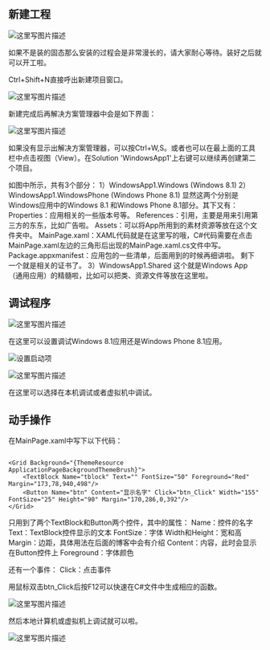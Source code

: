 新建工程
----

![这里写图片描述](http://img.blog.csdn.net/20150329202830437)

如果不是装的固态那么安装的过程会是非常漫长的，请大家耐心等待。装好之后就可以开工啦。

Ctrl+Shift+N直接呼出新建项目窗口。

![这里写图片描述](http://img.blog.csdn.net/20150329203905558)

新建完成后再解决方案管理器中会是如下界面：

![这里写图片描述](http://img.blog.csdn.net/20150329204142903)

如果没有显示出解决方案管理器，可以按Ctrl+W,S。或者也可以在最上面的工具栏中点击视图（View）。在Solution 'WindowsApp1'上右键可以继续再创建第二个项目。

如图中所示，共有3个部分：
1）WindowsApp1.Windows (Windows 8.1)
2）WindowsApp1.WindowsPhone (Windows Phone 8.1)
显然这两个分别是Windows应用中的Windows 8.1 和Windows Phone 8.1部分。其下又有：
Properties：应用相关的一些版本号等。
References：引用，主要是用来引用第三方的东东，比如广告啦。
Assets：可以将App所用到的素材资源等放在这个文件夹中。
MainPage.xaml：XAML代码就是在这里写的哦，C#代码需要在点击MainPage.xaml左边的三角形后出现的MainPage.xaml.cs文件中写。
Package.appxmanifest：应用包的一些清单，后面用到的时候再细讲啦。
剩下一个就是相关的证书了。
3）WindowsApp1.Shared
这个就是Windows App（通用应用）的精髓啦，比如可以把类、资源文件等放在这里啦。

调试程序
----
![这里写图片描述](http://img.blog.csdn.net/20150329205507895)

在这里可以设置调试Windows 8.1应用还是Windows Phone 8.1应用。

![设置启动项](http://img.blog.csdn.net/20150329205837872)

![这里写图片描述](http://img.blog.csdn.net/20150329205903218)

在这里可以选择在本机调试或者虚拟机中调试。

动手操作
----
在MainPage.xaml中写下以下代码：

```

<Grid Background="{ThemeResource ApplicationPageBackgroundThemeBrush}">
    <TextBlock Name="tblock" Text="" FontSize="50" Foreground="Red"  Margin="173,78,940,498"/>    
    <Button Name="btn" Content="显示名字" Click="btn_Click" Width="155" FontSize="25" Height="90" Margin="170,286,0,392"/>  
</Grid>

```

只用到了两个TextBlock和Button两个控件，其中的属性：
Name：控件的名字
Text：TextBlock控件显示的文本
FontSize：字体
Width和Height：宽和高
Margin：边距，具体用法在后面的博客中会有介绍
Content：内容，此时会显示在Button控件上
Foreground：字体颜色

还有一个事件：
Click：点击事件

用鼠标双击btn_Click后按F12可以快速在C#文件中生成相应的函数。

![这里写图片描述](http://img.blog.csdn.net/20150329211732415)

然后本地计算机或虚拟机上调试就可以啦。

![这里写图片描述](http://img.blog.csdn.net/20150329211814192)